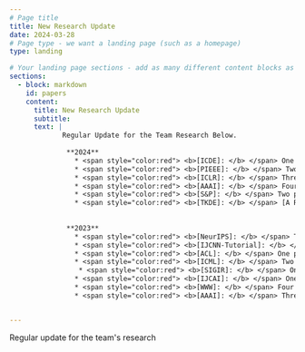 ```yaml
---
# Page title
title: New Research Update 
date: 2024-03-28
# Page type - we want a landing page (such as a homepage)
type: landing

# Your landing page sections - add as many different content blocks as you like
sections:
  - block: markdown
    id: papers
    content:
      title: New Research Update
      subtitle: 
      text: |
             Regular Update for the Team Research Below.
             
              **2024**
                * <span style="color:red"> <b>[ICDE]: </b> </span> One paper on fairness and privacy of GNNs were accepted at <span style="color:red"> <b> ICDE </b> </span> (03/2024).     
                * <span style="color:red"> <b>[PIEEE]: </b> </span> Two papers on GNNs were accepted at <span style="color:red"> <b>Proceedings of the IEEE </b> </span> (IF: 20.6, the oldest journal in IEEE with over 110 years of history) (02/2024).
                * <span style="color:red"> <b>[ICLR]: </b> </span> Three papers on LLMs and GNNs were accepted at <span style="color:red"> <b>ICLR-2024 (CORE A*) </b> </span> (01/2024).
                * <span style="color:red"> <b>[AAAI]: </b> </span> Four papers on were accepted at <span style="color:red"> <b>AAAI-24(CORE A*/CCF A) </b> </span> (12/2023).
                * <span style="color:red"> <b>[S&P]: </b> </span> Two papers on security and privacy of GNNs were accepted at <span style="color:red"> <b>IEEE S&P-2024 and NDSS-2024 (Top Security Conferences) </b> </span> (11/2023).    
                * <span style="color:red"> <b>[TKDE]: </b> </span> [A Roadmap on Unifying LLMs and Knowledge Graphs](https://arxiv.org/pdf/2306.08302.pdf) is released (01/2024).
                
                
              **2023**
                * <span style="color:red"> <b>[NeurIPS]: </b> </span> Three papers on graph neural networks were accepted at <span style="color:red"> <b>NeurIPS-23 </b> </span> (09/2023).
                * <span style="color:red"> <b>[IJCNN-Tutorial]: </b> </span> A [tutorial on Graph Self-supervised Learning](../../post/GSSL_tutorial.pdf) presented at<span style="color:red"> <b> IJCNN-2023 </b> </span> (07/2023).
                * <span style="color:red"> <b>[ACL]: </b> </span> One paper on knowledge graph was accepted by <span style="color:red"> <b> ACL-2023 </b> </span> (04/2023).
                * <span style="color:red"> <b>[ICML]: </b> </span> Two papers on graph neural networks were accepted in top conferences: <span style="color:red"> <b>ICML-23 </b> </span>(x2)(04/2023).
                 * <span style="color:red"> <b>[SIGIR]: </b> </span> One paper on graph neural networks were accepted at <span style="color:red"> <b>SIGIR-23 </b> </span>(x1) (04/2023).
                * <span style="color:red"> <b>[IJCAI]: </b> </span> One paper on graph neural networks were accepted at <span style="color:red"> <b>IJCAI-23 </b> </span>(x1)  (04/2023).
                * <span style="color:red"> <b>[WWW]: </b> </span> Four papers on graph neural networks were accepted by <span style="color:red"> <b> WWW-2023 </b> </span> (01/2023). 
                * <span style="color:red"> <b>[AAAI]: </b> </span> Three papers on graph neural networks were accepted by <span style="color:red"> <b> AAAI-2023 </b> </span> (11/2022).


---
```

Regular update for the team's research